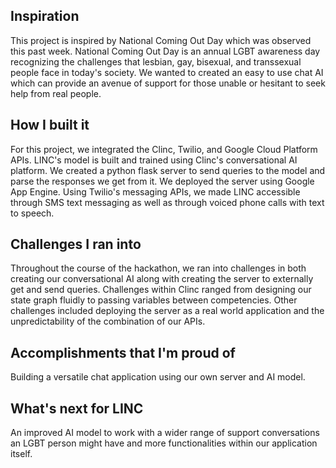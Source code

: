 ## Inspiration
This project is inspired by National Coming Out Day which was observed this past week. National Coming Out Day is an annual LGBT awareness day recognizing the challenges that lesbian, gay, bisexual, and transsexual people face in today's society. We wanted to created an easy to use chat AI which can provide an avenue of support for those unable or hesitant to seek help from real people.

## How I built it
For this project, we integrated the Clinc, Twilio, and Google Cloud Platform APIs. LINC's model is built and trained using Clinc's conversational AI platform. We created a python flask server to send queries to the model and parse the responses we get from it. We deployed the server using Google App Engine. Using Twilio's messaging APIs, we made LINC accessible through SMS text messaging as well as through voiced phone calls with text to speech.

## Challenges I ran into
Throughout the course of the hackathon, we ran into challenges in both creating our conversational AI along with creating the server to externally get and send queries. Challenges within Clinc ranged from designing our state graph fluidly to passing variables between competencies. Other challenges included deploying the server as a real world application and the unpredictability of the combination of our APIs. 

## Accomplishments that I'm proud of
Building a versatile chat application using our own server and AI model.

## What's next for LINC
An improved AI model to work with a wider range of support conversations an LGBT person might have and more functionalities within our application itself.
